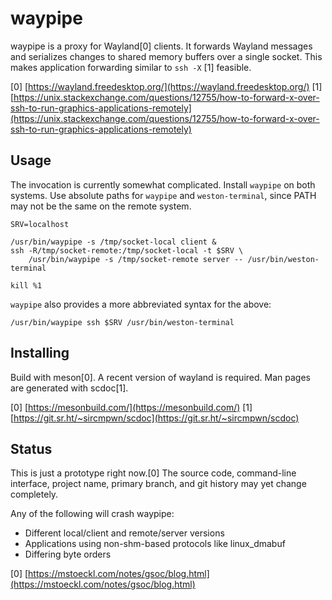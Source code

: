 waypipe
================================================================================

waypipe is a proxy for Wayland[0] clients. It forwards Wayland messages and
serializes changes to shared memory buffers over a single socket. This makes
application forwarding similar to `ssh -X` [1] feasible.

[0] [https://wayland.freedesktop.org/](https://wayland.freedesktop.org/)
[1] [https://unix.stackexchange.com/questions/12755/how-to-forward-x-over-ssh-to-run-graphics-applications-remotely](https://unix.stackexchange.com/questions/12755/how-to-forward-x-over-ssh-to-run-graphics-applications-remotely)

## Usage

The invocation is currently somewhat complicated. Install `waypipe` on both
systems. Use absolute paths for `waypipe` and `weston-terminal`, since PATH
may not be the same on the remote system.

    SRV=localhost

    /usr/bin/waypipe -s /tmp/socket-local client &
    ssh -R/tmp/socket-remote:/tmp/socket-local -t $SRV \
        /usr/bin/waypipe -s /tmp/socket-remote server -- /usr/bin/weston-terminal
    
    kill %1

`waypipe` also provides a more abbreviated syntax for the above:

    /usr/bin/waypipe ssh $SRV /usr/bin/weston-terminal

## Installing

Build with meson[0]. A recent version of wayland is required. Man pages are
generated with scdoc[1].

[0] [https://mesonbuild.com/](https://mesonbuild.com/)
[1] [https://git.sr.ht/~sircmpwn/scdoc](https://git.sr.ht/~sircmpwn/scdoc)

## Status

This is just a prototype right now.[0] The source code, command-line interface,
project name, primary branch, and git history may yet change completely. 

Any of the following will crash waypipe:

* Different local/client and remote/server versions
* Applications using non-shm-based protocols like linux_dmabuf
* Differing byte orders 

[0] [https://mstoeckl.com/notes/gsoc/blog.html](https://mstoeckl.com/notes/gsoc/blog.html)
